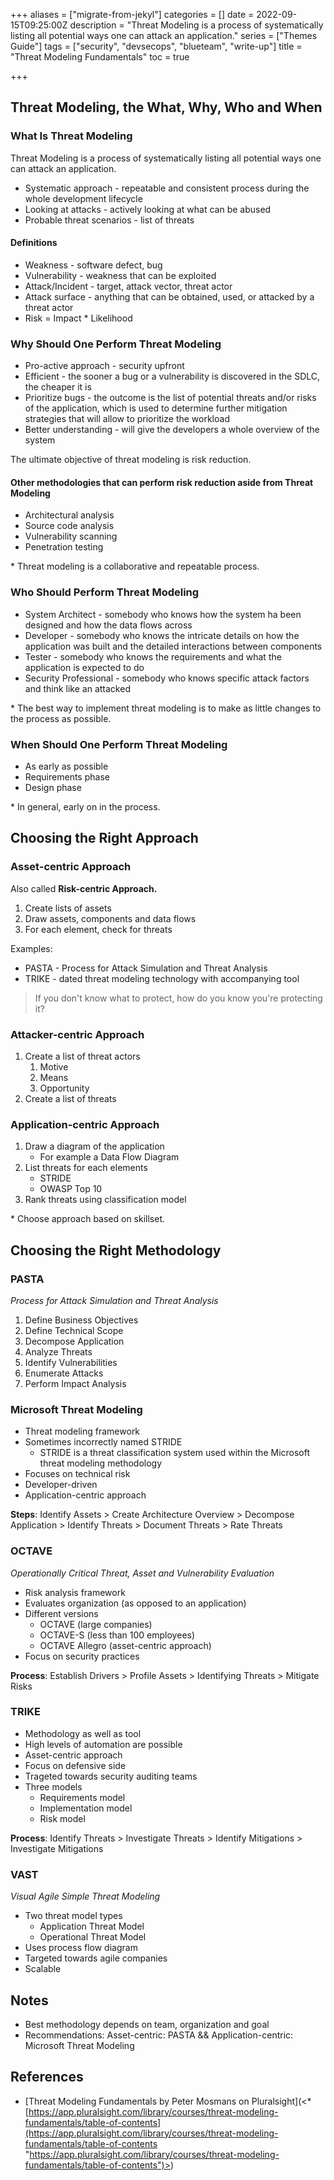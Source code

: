 +++
aliases = ["migrate-from-jekyl"]
categories = []
date = 2022-09-15T09:25:00Z
description = "Threat Modeling is a process of systematically listing all potential ways one can attack an application."
series = ["Themes Guide"]
tags = ["security", "devsecops", "blueteam", "write-up"]
title = "Threat Modeling Fundamentals"
toc = true

+++
## Threat Modeling, the What, Why, Who and When

### What Is Threat Modeling

Threat Modeling is a process of systematically listing all potential ways one can attack an application.

* Systematic approach - repeatable and consistent process during the whole development lifecycle
* Looking at attacks - actively looking at what can be abused
* Probable threat scenarios - list of threats

#### Definitions

* Weakness - software defect, bug
* Vulnerability - weakness that can be exploited
* Attack/Incident - target, attack vector, threat actor
* Attack surface - anything that can be obtained, used, or attacked by a threat actor
* Risk = Impact * Likelihood

### Why Should One Perform Threat Modeling

* Pro-active approach - security upfront
* Efficient - the sooner a bug or a vulnerability is discovered in the SDLC, the cheaper it is
* Prioritize bugs - the outcome is the list of potential threats and/or risks of the application, which is used to determine further mitigation strategies that will allow to prioritize the workload
* Better understanding - will give the developers a whole overview of the system

The ultimate objective of threat modeling is risk reduction.

#### Other methodologies that can perform risk reduction aside from Threat Modeling

* Architectural analysis
* Source code analysis
* Vulnerability scanning
* Penetration testing

\* Threat modeling is a collaborative and repeatable process.

### Who Should Perform Threat Modeling

* System Architect - somebody who knows how the system ha been designed and how the data flows across
* Developer - somebody who knows the intricate details on how the application was built and the detailed interactions between components
* Tester - somebody who knows the requirements and what the application is expected to do
* Security Professional - somebody who knows specific attack factors and think like an attacked

\* The best way to implement threat modeling is to make as little changes to the process as possible.

### When Should One Perform Threat Modeling

* As early as possible
* Requirements phase
* Design phase

\* In general, early on in the process.

## Choosing the Right Approach

### Asset-centric Approach

Also called **Risk-centric Approach.**

1. Create lists of assets
2. Draw assets, components and data flows
3. For each element, check for threats

Examples:

* PASTA - Process for Attack Simulation and Threat Analysis
* TRIKE - dated threat modeling technology with accompanying tool

> If you don't know what to protect, how do you know you're protecting it?

### Attacker-centric Approach

1. Create a list of threat actors
   1. Motive
   2. Means
   3. Opportunity
2. Create a list of threats

### Application-centric Approach

1. Draw a diagram of the application
   * For example a Data Flow Diagram
2. List threats for each elements
   * STRIDE
   * OWASP Top 10
3. Rank threats using classification model

\* Choose approach based on skillset.

## Choosing the Right Methodology

### PASTA

_Process for Attack Simulation and Threat Analysis_

1. Define Business Objectives
2. Define Technical Scope
3. Decompose Application
4. Analyze Threats
5. Identify Vulnerabilities
6. Enumerate Attacks
7. Perform Impact Analysis

### Microsoft Threat Modeling

* Threat modeling framework
* Sometimes incorrectly named STRIDE
  * STRIDE is a threat classification system used within the Microsoft threat modeling methodology
* Focuses on technical risk
* Developer-driven
* Application-centric approach

**Steps**: Identify Assets > Create Architecture Overview > Decompose Application > Identify Threats > Document Threats > Rate Threats

### OCTAVE

_Operationally Critical Threat, Asset and Vulnerability Evaluation_

* Risk analysis framework
* Evaluates organization (as opposed to an application)
* Different versions
  * OCTAVE (large companies)
  * OCTAVE-S (less than 100 employees)
  * OCTAVE Allegro (asset-centric approach)
* Focus on security practices

**Process**: Establish Drivers > Profile Assets > Identifying Threats > Mitigate Risks

### TRIKE

* Methodology as well as tool
* High levels of automation are possible
* Asset-centric approach
* Focus on defensive side
* Trageted towards security auditing teams
* Three models
  * Requirements model
  * Implementation model
  * Risk model

**Process**: Identify Threats > Investigate Threats > Identify Mitigations > Investigate Mitigations

### VAST

_Visual Agile Simple Threat Modeling_

* Two threat model types
  * Application Threat Model
  * Operational Threat Model
* Uses process flow diagram
* Targeted towards agile companies
* Scalable

## Notes

* Best methodology depends on team, organization and goal
* Recommendations: Asset-centric: PASTA && Application-centric: Microsoft Threat Modeling

## References

* \[Threat Modeling Fundamentals by Peter Mosmans on Pluralsight\](<* [https://app.pluralsight.com/library/courses/threat-modeling-fundamentals/table-of-contents](https://app.pluralsight.com/library/courses/threat-modeling-fundamentals/table-of-contents "https://app.pluralsight.com/library/courses/threat-modeling-fundamentals/table-of-contents")>)